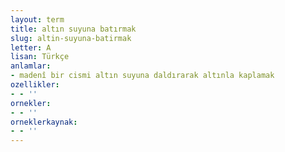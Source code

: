 ```yaml
---
layout: term
title: altın suyuna batırmak
slug: altin-suyuna-batirmak
letter: A
lisan: Türkçe
anlamlar:
- madenî bir cismi altın suyuna daldırarak altınla kaplamak
ozellikler:
- - ''
ornekler:
- - ''
orneklerkaynak:
- - ''
---
```

